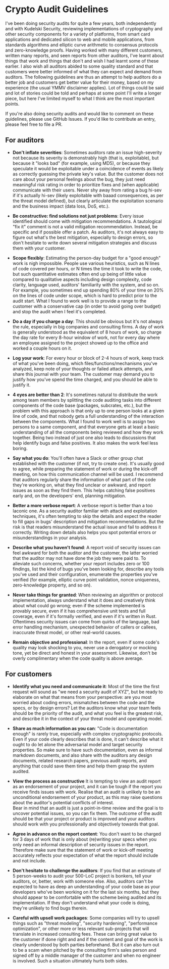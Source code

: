 # Crypto Audit Guidelines

I've been doing security audits for quite a few years, both independently and with Kudelski Security, reviewing implementations of cryptography and other security components for a variety of platforms, from smart card applications and dedicated silicon to web and mobile applications, from standards algorithms and elliptic curve arithmetic to consensus protocols and zero-knowledge proofs.
Having worked with many different customers, written many reports, and seen reports from other auditors, I've learnt about things that work and things that don't and wish I had learnt some of these earlier. I also wish all auditors abided to some quality standard and that customers were better informed of what they can expect and demand from auditors.
The following guidelines are thus an attempt to help auditors do a better job and customers get better value for their money, based on my experience (the usual YMMV disclaimer applies).
Lot of things could be said and lot of stories could be told and perhaps at some point I'll write a longer piece, but here I've limited myself to what I think are the most important points.

If you're also doing security audits and would like to comment on these guidelines, please use GitHub Issues.
If you'd like to contribute an entry, please feel free to file a PR.

## For auditors

* **Don't inflate severities**: Sometimes auditors rate an issue high-severity not because its severity is demonstrably high (that is, exploitable), but because it "looks bad" (for example, using MD5), or because they speculate it would be exploitable under a coincidence of events as likely as correctly guessing the private key's value. But the customer does not care about your personal feelings about the bug, they just need meaningful risk rating in order to prioritize fixes and (when applicable) communicate with their users. Never shy away from rating a bug hi-sev if it's actually hi-sev (likely exploitable with baaad consequences, as per the threat model defined), but clearly articulate the exploitation scenario and the business impact (data loss, DoS, etc.).

* **Be constructive: find solutions not just problems**: Every issue identified should come with mitigation recommendations. A tautological "fix it" comment is not a valid mitigation recommendation. Instead, be specific and if possible offer a patch. As auditors, it's not always easy to figure out what's the best mitigation, especially to design errors, so don't hesitate to write down several mitigation strategies and discuss them with your customer.

* **Scope flexibly**: Estimating the person-day budget for a "good enough" work is nigh impossible. People use various heuristics, such as N lines of code covered per hours, or N times the time it took to write the code, but such quantitative estimates often end up being of little value compared to qualitative aspects including design complexity, code clarity, language used, auditors' familiarity with the system, and so on. For example, you sometimes end up spending 80% of your time on 20% on the lines of code under scope, which is hard to predict prior to the audit start. What I found to work well is to provide a range to the customer with a conservative cap (in order to avoid going over budget) and stop the audit when I feel it's completed.

* **Do a day if you charge a day**: This should be obvious but it's not always the rule, especially in big companies and consulting firms. A day of work is generally understood as the equivalent of 8 hours of work, so charge the day rate for every 8-hour window of work, not for every day where an employee assigned to the project showed up to the office and worked a couple hours on it.

* **Log your work**: For every hour or block of 2-4 hours of work, keep track of what you've been doing, which files/functions/mechanisms you've analyzed, keep note of your thoughts or failed attack attempts, and share this journal with your team. The customer may demand you to justify how you've spend the time charged, and you should be able to justify it. 

* **4 eyes are better than 2**: It's sometimes natural to distribute the work among team members by splitting the code auditing tasks into different components of the code base (packages, subcrates, etc.), but the problem with this approach is that only up to one person looks at a given line of code, and that nobody gets a full understanding of the interaction between the components. What I found to work well is to assign two persons to a same component, and that everyone gets at least a basic understanding of all the components being reviewed and how they work together. Being two instead of just one also leads to discussions that help identify bugs and false positives. It also makes the work feel less boring.

* **Say what you do**: You'll often have a Slack or other group chat established with the customer (if not, try to create one). It's usually good to agree, while preparing the statement of work or during the kick-off meeting, on how this communication channel will be used. I recommend that auditors regularly share the information of what part of the code they're working on, what they find unclear or awkward, and report issues as soon as they find them. This helps catching false positives early and, on the developers' end, planning mitigation.

* **Better a more verbose report**: A verbose report is better than a too laconic one. As a security auditor familiar with attack and exploitation techniques, it's often tempting to skip the details and expect the reader to fill gaps in bugs' description and mitigation recommendations. But the risk is that readers misunderstand the actual issue and fail to address it correctly. Writing down details also helps you spot potential errors or misunderstandings in your analysis.

* **Describe what you haven't found**: A report void of security issues can feel awkward for both the auditor and the customer, the latter worried that the auditor may not have done the job they were paid to. To alleviate such concerns, whether your report includes zero or 100 findings, list the kind of bugs you've been looking for, describe any tools you've used and their configuration, enumerate the properties you've verified (for example, elliptic curve point validation, nonce uniqueness, zero-knowledge property, and so on).

* **Never take things for granted**: When reviewing an algorithm or protocol implementation, always understand what it does and creatively think about what could go wrong; even if the scheme implemented is provably secure, even if it has comprehensive unit tests and full coverage, even if it's formally verified, and even if it's written in Rust. Oftentimes security issues can come from quirks of the language, bad error handling mechanism, unexpected behavior of callers or callees, inaccurate threat model, or other real-world causes.

* **Remain objective and professional**: In the report, even if some code's quality may look shocking to you, never use a derogatory or mocking tone, yet be direct and honest in your assessment. Likewise, don't be overly complimentary when the code quality is above average.

## For customers

* **Identify what you need and communicate it**: Most of the time the first request will sound as "we need a security audit of XYZ", but be ready to elaborate on what that means from your perspective: are you most worried about coding errors, mismatches between the code and the specs, or by design errors? Let the auditors know what your team feels should be the priority of the audit, and what you feel is the greatest risk, and describe it in the context of your threat model and operating model.

* **Share as much information as you can**: "Code is documentation enough" is rarely true, especially with complex cryptographic protocols. Even if your code clearly describes that is done, it can't describe what it ought to do let alone the adversarial model and target security properties. So make sure to have such documentation, even as informal markdown documents, and also share with the auditors any design documents, related research papers, previous audit reports, and anything that could save them time and help them grasp the system audited.

* **View the process as constructive** It is tempting to view an audit report as an endorsement of your project, and it can be tough if the report you receive finds issues with work. 
  Realise that an audit is unlikely to be an unconditional endorsement of your product, as this may raise questions about the auditor's potential conflicts of interest.  
  Bear in mind that an audit is just a point-in-time review and the goal is to uncover potential issues, so you can fix them. The outcome of the audit should be that your 
  project or product is improved and your auditors should work with you professionally and objectively towards that goal. 

* **Agree in advance on the report content**:  You don't want to be charged for 3 days of work that is only about (re)writing your specs when you only need an informal description of security issues in the report. Therefore make sure that the statement of work or kick-off meeting accurately reflects your expectation of what the report should include and not include.

* **Don't hesitate to challenge the auditors**: If you find that an estimate of 5 person-weeks to audit your 500-LoC project is bonkers, tell your auditors, or, better, work with someone else. Also, auditors can't be expected to have as deep an understanding of your code base as your developers who've been working on it for the last six months, but they should appear to be comfortable with the scheme being audited and its implementation. If they don't understand what your code is doing, they're unlikely to find bugs therein.

* **Careful with upsell work packages**: Some companies will try to upsell things such as "threat modeling", "security hardening", "performance optimization", or other more or less relevant sub-projects that will translate in increased consulting fees. These can bring great value to the customer if done right and and if the content and goal of the work is clearly understood by both parties beforehand. But it can also turn out to be a scam when pitched by the consulting firm's sales person and signed off by a middle manager of the customer and when no engineer is involved. Such a situation ultimately hurts both sides.